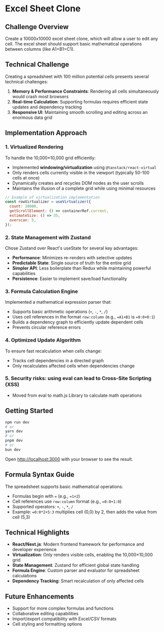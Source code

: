 # Excel Sheet Clone

## Challenge Overview

Create a 10000x10000 excel sheet clone, which will allow a user to edit any cell. The excel sheet should
support basic mathematical operations between columns (like A1+B1=C1).

## Technical Challenge

Creating a spreadsheet with 100 million potential cells presents several technical challenges:

1. **Memory & Performance Constraints**: Rendering all cells simultaneously would crash most browsers
2. **Real-time Calculation**: Supporting formulas requires efficient state updates and dependency tracking
3. **Responsive UI**: Maintaining smooth scrolling and editing across an enormous data grid

## Implementation Approach

### 1. Virtualized Rendering

To handle the 10,000×10,000 grid efficiently:

- Implemented **windowing/virtualization** using `@tanstack/react-virtual`
- Only renders cells currently visible in the viewport (typically 50-100 cells at once)
- Dynamically creates and recycles DOM nodes as the user scrolls
- Maintains the illusion of a complete grid while using minimal resources

```jsx
// Example of virtualization implementation
const rowVirtualizer = useVirtualizer({
  count: 10000,
  getScrollElement: () => containerRef.current,
  estimateSize: () => 35,
  overscan: 5,
});
```

### 2. State Management with Zustand

Chose Zustand over React's useState for several key advantages:

- **Performance**: Minimizes re-renders with selective updates
- **Predictable State**: Single source of truth for the entire grid
- **Simpler API**: Less boilerplate than Redux while maintaining powerful capabilities
- **Persistence**: Easier to implement save/load functionality

### 3. Formula Calculation Engine

Implemented a mathematical expression parser that:

- Supports basic arithmetic operations (`+`, `-`, `*`, `/`)
- Uses cell references in the format `row:column` (e.g., `=A1+B1` is `=0:0+0:1`)
- Builds a dependency graph to efficiently update dependent cells
- Prevents circular reference errors

### 4. Optimized Update Algorithm

To ensure fast recalculation when cells change:

- Tracks cell dependencies in a directed graph
- Only recalculates affected cells when dependencies change

### 5. Security risks: using eval can lead to Cross-Site Scripting (XSS)

- Moved from eval to math.js Library to calculate math operations

## Getting Started

```bash
npm run dev
# or
yarn dev
# or
pnpm dev
# or
bun dev
```

Open [http://localhost:3000](http://localhost:3000) with your browser to see the result.

## Formula Syntax Guide

The spreadsheet supports basic mathematical operations:

- Formulas begin with `=` (e.g., `=1+2`)
- Cell references use `row:column` format (e.g., `=0:0+1:0`)
- Supported operators: `+`, `-`, `*`, `/`
- Example: `=0:0*2+5:3` multiplies cell (0,0) by 2, then adds the value from cell (5,3)

## Technical Highlights

- **React/Next.js**: Modern frontend framework for performance and developer experience
- **Virtualization**: Only renders visible cells, enabling the 10,000×10,000 grid
- **State Management**: Zustand for efficient global state handling
- **Formula Engine**: Custom parser and evaluator for spreadsheet calculations
- **Dependency Tracking**: Smart recalculation of only affected cells

## Future Enhancements

- Support for more complex formulas and functions
- Collaborative editing capabilities
- Import/export compatibility with Excel/CSV formats
- Cell styling and formatting options
